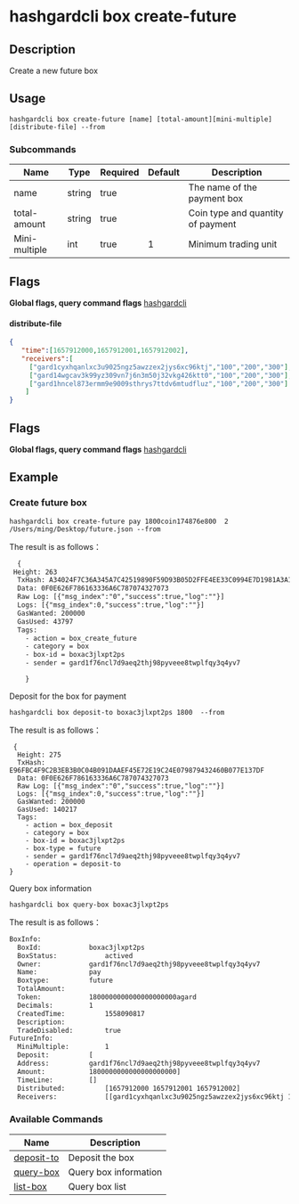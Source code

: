 # hashgardcli box create-future

## Description
Create a new future box

## Usage
```shell
hashgardcli box create-future [name] [total-amount][mini-multiple] [distribute-file] --from
```

### Subcommands

| Name | Type  | Required  | Default| Description              |
| ------------- | ------ | -------- | ------ | ---------------------- |
| name          | string | true   |        | The name of the payment box |
| total-amount  | string | true   |        | Coin type and quantity of payment |
| Mini-multiple | int    | true    | 1      | Minimum trading unit |

## Flags

**Global flags, query command flags** [hashgardcli](../README.md)

#### distribute-file

```json
{
   "time":[1657912000,1657912001,1657912002],
   "receivers":[
     ["gard1cyxhqanlxc3u9025ngz5awzzex2jys6xc96ktj","100","200","300"],
     ["gard14wgcav3k99yz309vn7j6n3m50j32vkg426ktt0","100","200","300"],
     ["gard1hncel873ermm9e9009sthrys7ttdv6mtudfluz","100","200","300"]
    ]
}
```



## Flags

**Global flags, query command flags** [hashgardcli](../README.md)

## Example
### Create future box
```shell
hashgardcli box create-future pay 1800coin174876e800  2 /Users/ming/Desktop/future.json --from
```
The result is as follows：
```txt
  {
 Height: 263
  TxHash: A34024F7C36A345A7C42519890F59D93B05D2FFE4EE33C0994E7D1981A3A1EA5
  Data: 0F0E626F786163336A6C787074327073
  Raw Log: [{"msg_index":"0","success":true,"log":""}]
  Logs: [{"msg_index":0,"success":true,"log":""}]
  GasWanted: 200000
  GasUsed: 43797
  Tags:
    - action = box_create_future
    - category = box
    - box-id = boxac3jlxpt2ps
    - sender = gard1f76ncl7d9aeq2thj98pyveee8twplfqy3q4yv7

    }
```

Deposit for the box for payment

```shell
hashgardcli box deposit-to boxac3jlxpt2ps 1800  --from
```

The result is as follows：

```shell
 {
  Height: 275
  TxHash: E96FBC4F9C2B3EB3B0C04B091DAAEF45E72E19C24E079879432460B077E137DF
  Data: 0F0E626F786163336A6C787074327073
  Raw Log: [{"msg_index":"0","success":true,"log":""}]
  Logs: [{"msg_index":0,"success":true,"log":""}]
  GasWanted: 200000
  GasUsed: 140217
  Tags:
    - action = box_deposit
    - category = box
    - box-id = boxac3jlxpt2ps
    - box-type = future
    - sender = gard1f76ncl7d9aeq2thj98pyveee8twplfqy3q4yv7
    - operation = deposit-to
}
```
Query box information

```shell
hashgardcli box query-box boxac3jlxpt2ps
```

The result is as follows：

```txt
BoxInfo:
  BoxId:			boxac3jlxpt2ps
  BoxStatus:			actived
  Owner:			gard1f76ncl7d9aeq2thj98pyveee8twplfqy3q4yv7
  Name:				pay
  Boxtype:			future
  TotalAmount:
  Token:			1800000000000000000000agard
  Decimals:			1
  CreatedTime:			1558090817
  Description:
  TradeDisabled:		true
FutureInfo:
  MiniMultiple:			1
  Deposit:			[
  Address:			gard1f76ncl7d9aeq2thj98pyveee8twplfqy3q4yv7
  Amount:			1800000000000000000000]
  TimeLine:			[]
  Distributed:			[1657912000 1657912001 1657912002]
  Receivers:			[[gard1cyxhqanlxc3u9025ngz5awzzex2jys6xc96ktj 100000000000000000000 200000000000000000000 300000000000000000000] [gard14wgcav3k99yz309vn7j6n3m50j32vkg426ktt0 100000000000000000000 200000000000000000000 300000000000000000000] [gard1hncel873ermm9e9009sthrys7ttdv6mtudfluz 100000000000000000000 200000000000000000000 300000000000000000000]]

```



### Available Commands

| Name          | Description              |
| --------------------------- | ---------------------- |
| [deposit-to](deposit-to.md) |Deposit the box    |
| [query-box](query-box.md)   | Query box information |
| [list-box](list-box.md)    | Query box list     |
